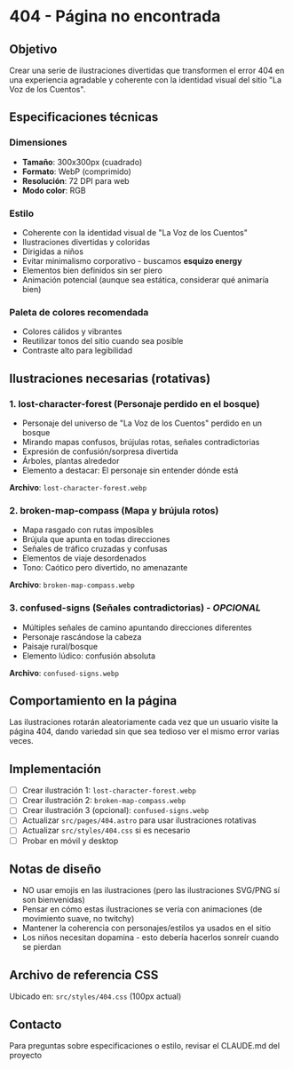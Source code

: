 # 404 - Página no encontrada

## Objetivo
Crear una serie de ilustraciones divertidas que transformen el error 404 en una experiencia agradable y coherente con la identidad visual del sitio "La Voz de los Cuentos".

## Especificaciones técnicas

### Dimensiones
- **Tamaño**: 300x300px (cuadrado)
- **Formato**: WebP (comprimido)
- **Resolución**: 72 DPI para web
- **Modo color**: RGB

### Estilo
- Coherente con la identidad visual de "La Voz de los Cuentos"
- Ilustraciones divertidas y coloridas
- Dirigidas a niños
- Evitar minimalismo corporativo - buscamos **esquizo energy**
- Elementos bien definidos sin ser piero
- Animación potencial (aunque sea estática, considerar qué animaría bien)

### Paleta de colores recomendada
- Colores cálidos y vibrantes
- Reutilizar tonos del sitio cuando sea posible
- Contraste alto para legibilidad

## Ilustraciones necesarias (rotativas)

### 1. **lost-character-forest** (Personaje perdido en el bosque)
- Personaje del universo de "La Voz de los Cuentos" perdido en un bosque
- Mirando mapas confusos, brújulas rotas, señales contradictorias
- Expresión de confusión/sorpresa divertida
- Árboles, plantas alrededor
- Elemento a destacar: El personaje sin entender dónde está

**Archivo**: `lost-character-forest.webp`

### 2. **broken-map-compass** (Mapa y brújula rotos)
- Mapa rasgado con rutas imposibles
- Brújula que apunta en todas direcciones
- Señales de tráfico cruzadas y confusas
- Elementos de viaje desordenados
- Tono: Caótico pero divertido, no amenazante

**Archivo**: `broken-map-compass.webp`

### 3. **confused-signs** (Señales contradictorias) - *OPCIONAL*
- Múltiples señales de camino apuntando direcciones diferentes
- Personaje rascándose la cabeza
- Paisaje rural/bosque
- Elemento lúdico: confusión absoluta

**Archivo**: `confused-signs.webp`

## Comportamiento en la página

Las ilustraciones rotarán aleatoriamente cada vez que un usuario visite la página 404, dando variedad sin que sea tedioso ver el mismo error varias veces.

## Implementación

- [ ] Crear ilustración 1: `lost-character-forest.webp`
- [ ] Crear ilustración 2: `broken-map-compass.webp`
- [ ] Crear ilustración 3 (opcional): `confused-signs.webp`
- [ ] Actualizar `src/pages/404.astro` para usar ilustraciones rotativas
- [ ] Actualizar `src/styles/404.css` si es necesario
- [ ] Probar en móvil y desktop

## Notas de diseño

- NO usar emojis en las ilustraciones (pero las ilustraciones SVG/PNG sí son bienvenidas)
- Pensar en cómo estas ilustraciones se vería con animaciones (de movimiento suave, no twitchy)
- Mantener la coherencia con personajes/estilos ya usados en el sitio
- Los niños necesitan dopamina - esto debería hacerlos sonreír cuando se pierdan

## Archivo de referencia CSS
Ubicado en: `src/styles/404.css` (100px actual)

## Contacto
Para preguntas sobre especificaciones o estilo, revisar el CLAUDE.md del proyecto
